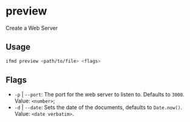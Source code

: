 # preview

Create a Web Server

## Usage

```bash
ifmd preview <path/to/file> <flags>
```

## Flags

-   `-p` | `--port`: The port for the web server to listen to. Defaults to `3000`. Value: `<number>`;
-   `-d` | `--date`: Sets the date of the documents, defaults to `Date.now()`. Value: `<date verbatim>`.
